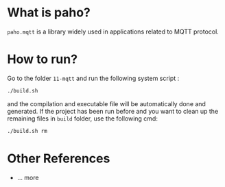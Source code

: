
# What is paho?

`paho.mqtt` is a library widely used in applications related to MQTT protocol. 




# How to run?

Go to the folder `11-mqtt` and run the following system script :

```bash
./build.sh
```

and the compilation and executable file will be automatically done and generated. If the project has been run before and you want to clean up the remaining files in `build` folder, use the following cmd:

```bash
./build.sh rm
```





# Other References

+ … more

